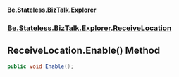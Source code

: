 #### [Be.Stateless.BizTalk.Explorer](README.md 'README')
### [Be.Stateless.BizTalk.Explorer](Be.Stateless.BizTalk.Explorer.md 'Be.Stateless.BizTalk.Explorer').[ReceiveLocation](ReceiveLocation.md 'Be.Stateless.BizTalk.Explorer.ReceiveLocation')

## ReceiveLocation.Enable() Method

```csharp
public void Enable();
```
